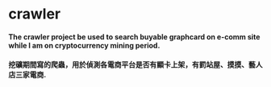 # crawler
#### The crawler project be used to search buyable graphcard on e-comm site while I am on cryptocurrency mining period.
#### 挖礦期間寫的爬蟲，用於偵測各電商平台是否有顯卡上架，有罰站屋、摸摸、藝人店三家電商.
